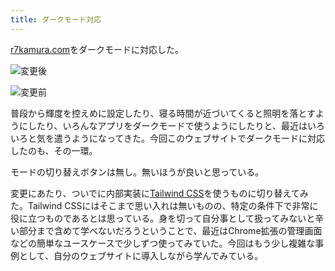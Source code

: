 ```yaml
---
title: ダークモード対応
---
```

[r7kamura.com](https://r7kamura.com/)をダークモードに対応した。

![](https://lh4.googleusercontent.com/ieafTn9Y2D4F3TBzOQeOq0Wl3z4h8w5mUFvxNa5b5vHQSAw1kIcIxrtA8SbBedoqXrNTOKp9CZ6ZhE2QO33C4ZfP0Jg9wKRKc8C_l93gqjwAi-Ujq6QhpvcR2yc5KCDB0luTIO-kZFKYl9Gijw "変更後")

![](https://lh6.googleusercontent.com/wczZU44-zCNGJjUf1q8sCVrDYlCEYb5fQ-qE-sBUfbaBEsv39GBQD4q07LeCfsNI1PVFPeyPBE3vmjSZ52VQLfxQNctPmTAuLnJxbYpuhQEyzsCvTsP1a9G0g6AOQh8jKBDfZz38IHL1tUV1dQ "変更前")

普段から輝度を控えめに設定したり、寝る時間が近づいてくると照明を落とすようにしたり、いろんなアプリをダークモードで使うようにしたりと、最近はいろいろと気を遣うようになってきた。今回このウェブサイトでダークモードに対応したのも、その一環。

モードの切り替えボタンは無し。無いほうが良いと思っている。

変更にあたり、ついでに内部実装に[Tailwind CSS](https://tailwindcss.com/)を使うものに切り替えてみた。Tailwind CSSにはそこまで思い入れは無いものの、特定の条件下で非常に役に立つものであるとは思っている。身を切って自分事として扱ってみないと辛い部分まで含めて学べないだろうということで、最近はChrome拡張の管理画面などの簡単なユースケースで少しずつ使ってみていた。今回はもう少し複雑な事例として、自分のウェブサイトに導入しながら学んでみている。

